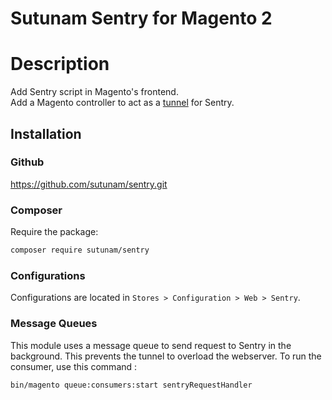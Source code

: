 Sutunam Sentry for Magento 2
===================================

# Description

Add Sentry script in Magento's frontend.  
Add a Magento controller to act as a [tunnel](https://docs.sentry.io/platforms/javascript/troubleshooting/#dealing-with-ad-blockers) for Sentry.

## Installation

### Github

https://github.com/sutunam/sentry.git

### Composer

Require the package:

```bash
composer require sutunam/sentry
```

### Configurations

Configurations are located in `Stores > Configuration > Web > Sentry`.

### Message Queues

This module uses a message queue to send request to Sentry in the background.
This prevents the tunnel to overload the webserver.
To run the consumer, use this command :

```bash
bin/magento queue:consumers:start sentryRequestHandler
```
